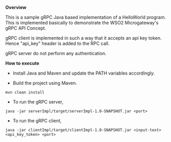 **Overview**

This is a sample gRPC Java based implementation of a HelloWorld program. 
This is implemented basically to demonstrate the WSO2 Microgateway's gRPC API 
Concept. 

gRPC client is implemented in such a way that it accepts an api key token. 
Hence "api_key" header is added to the RPC call. 

gRPC server do not perform any authentication.

**How to execute**
- Install Java and Maven and update the PATH variables accordingly.

- Build the project using Maven.

`mvn clean install`

- To run the gRPC server,

`java -jar serverImpl/target/serverImpl-1.0-SNAPSHOT.jar <port>`

- To run the gRPC client,

`java -jar clientImpl/target/clientImpl-1.0-SNAPSHOT.jar <input-text> <api_key_token> <port>`

